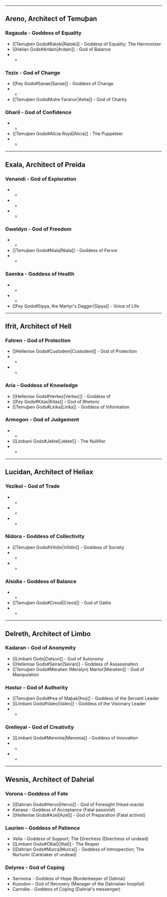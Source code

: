 - - -
## Areno, Architect of Temuþan

### Ragauda - Goddess of Equality

- [[Temuþen Gods#Ratoki|Ratoki]] - Goddess of Equality; The Harmonizer
- [[Helian Gods#Ardain|Ardain]] - God of Balance
- -
### Tezix - God of Change

- [[Fey Gods#Sanae|Sanae]] - Goddess of Change
- -
- [[Temuþen Gods#Ashe Faranor|Ashe]] - God of Charity
### Gharil - God of Confidence

- -
- [[Temuþen Gods#Alicia Royd|Alicia]] - The Puppeteer
- -
- - -
## Exala, Architect of Preida
### Venandi - God of Exploration

- -
- -
- -
### Gweldyn - God of Freedom

- -
- [[Temuþen Gods#Niala|Niala]] - Goddess of Fervor
- -
### Saenka - Goddess of Health

- -
- -
- [[Fey Gods#Sipya, the Martyr's Dagger|Sipya]] - Voice of Life
- - -
## Ifrit, Architect of Hell

### Fahren - God of Protection

- [[Hellenise Gods#Custodem|Custodem]] - God of Protection
- -
- -
### Aria - Goddess of Knowledge

- [[Hellenise Gods#Verkez|Verkez]] - Goddess of 
- [[Fey Gods#Kitas|Kitas]] - God of Rhetoric
- [[Temuþen Gods#Lirika|Lirika]] - Goddess of Information
### Armogon - God of Judgement

- -
- [[Limbani Gods#Jektel|Jektel]] - The Nullifier
- -
- - -
## Lucidan, Architect of Heliax

### Yezikol - God of Trade

- -
- -
- -

### Nidora - Goddess of Collectivity

- [[Temuþen Gods#Vilidin|Vilidin]] - Goddess of Society
- -
- -
### Alsidia - Goddess of Balance

- -
- [[Temuþen Gods#Creod|Creod]] - God of Oaths
- -
- - -
## Delreth, Architect of Limbo

### Kadaran - God of Anonymity

- [[Limbani Gods|Datson]] - God of Autonomy
- [[Hellenise Gods#Seiran|Seiran]] - Goddess of Assassination
- [[Temuþen Gods#Meralien (Meralyn) Martor|Meralien]] - God of Manipulation

### Hastur - God of Authority

- [[Temuþen Gods#Þea of Maþak|Þea]] - Goddess of the Servant Leader
- [[Limbani Gods#Valeo|Valeo]] - Goddess of the Visionary Leader
- -

### Grelleyal - God of Creativity

- [[Limbani Gods#Meromia|Meromia]] - Goddess of Innovation
- -
- -
- - -
## Wesnis, Architect of Dahrial

### Vorona - Goddess of Fate

- [[Dahrian Gods#Hervo|Hervo]] - God of Foresight (Head oracle)
- Kanasa - Goddess of Acceptance (Fatal passivist)
- [[Hellenise Gods#Azel|Azel]] - God of Preparation (Fatal activist)
### Laurien - Goddess of Patience

- Veila - Goddess of Support; The Directress (Directress of undead)
- [[Limbani Gods#Ollial|Ollial]] - The Reaper
- [[Dahrian Gods#Murca|Murca]] - Goddess of Introspection; The Nurturer (Caretaker of undead)
### Delyres - God of Coping

- Sermona - Goddess of Hope (Borderkeeper of Dahrial)
- Kuzodon - God of Recovery (Manager of the Dahrialian hospital)
- Carndile - Goddess of Coping (Dahrial's messenger)
